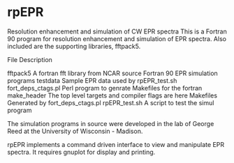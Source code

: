 # rpEPR
Resolution enhancement and simulation of CW EPR spectra
This is a Fortran 90 program for resolution enhancement and simulation of 
EPR spectra. Also included are the supporting libraries, fftpack5.

File                    Description

fftpack5               A fortran fft library from NCAR
source                    Fortran 90 EPR simulation programs
testdata               Sample EPR data used by rpEPR_test.sh
fort_deps_ctags.pl          Perl program to genrate Makefiles for the fortran
make_header               The top level targets and compiler flags are here
Makefiles               Generated by fort_deps_ctags.pl
rpEPR_test.sh               A script to test the simul program

The simulation programs in source were developed in the lab of George Reed at the
University of Wisconsin - Madison.

rpEPR implements a command driven interface to view and manipulate EPR spectra. It requires
gnuplot for display and printing.
